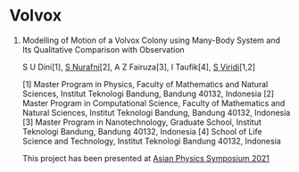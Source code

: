 # Volvox

1. Modelling of Motion of a Volvox Colony using Many-Body System and Its
Qualitative Comparison with Observation

    S U Dini[1], [S Nurafni](https://github.com/sevinurafni)[2], A Z Fairuza[3], I Taufik[4], [S Viridi](https://github.com/dudung)[1,2]

    [1] Master Program in Physics, Faculty of Mathematics and Natural Sciences, Institut Teknologi Bandung, Bandung 40132, Indonesia
    [2] Master Program in Computational Science, Faculty of Mathematics and Natural Sciences, Institut Teknologi Bandung, Bandung 40132, Indonesia
    [3] Master Program in Nanotechnology, Graduate School, Institut Teknologi Bandung, Bandung 40132, Indonesia
    [4] School of Life Science and Technology, Institut Teknologi Bandung 40132, Indonesia

    This project has been presented at [Asian Physics Symposium 2021](https://fmipa-itb.org/aps2021/)
